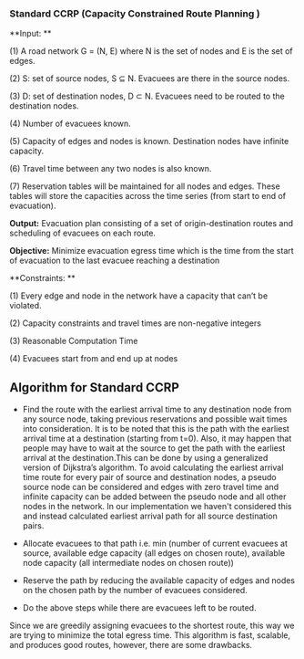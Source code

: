 ### Standard CCRP (Capacity Constrained Route Planning )

**Input: ** 

(1) A road network G = (N, E) where N is the set of nodes and E is the set of edges.

(2) S: set of source nodes, S ⊆ N. Evacuees are there in the source nodes.

(3) D: set of destination nodes, D ⊂ N. Evacuees need to be routed to the destination nodes.

(4) Number of evacuees known.

(5) Capacity of edges and nodes is known. Destination nodes have infinite capacity.

(6) Travel time between any two nodes is also known.

(7) Reservation tables will be maintained for all nodes and edges. These tables will store the capacities across the time series (from start to end of evacuation).

**Output:** Evacuation plan consisting of a set of origin-destination routes and scheduling of evacuees on each route.

**Objective:** Minimize evacuation egress time which is the time from the start of evacuation to the last evacuee reaching a destination 

**Constraints: **

(1) Every edge and node in the network have a capacity that can’t be violated.

(2) Capacity constraints and travel times are non-negative integers

(3) Reasonable Computation Time

(4) Evacuees start from and end up at nodes


## Algorithm for Standard CCRP 

  - Find the route with the earliest arrival time to any destination node from any source node, taking previous reservations and possible wait times into consideration. It is to be noted that this is the path with the earliest arrival time at a destination (starting from t=0). 
Also, it may happen that people may have to wait at the source to get the path with the earliest arrival at the destination.This can be done by using a generalized version of Dijkstra’s algorithm. 
To avoid calculating the earliest arrival time route for every pair of source and destination nodes, a pseudo source node can be considered and edges with zero travel time and infinite capacity can be added between the pseudo node and all other nodes in the network. 
In our implementation we haven't considered this and instead calculated earliest arrival path for all source destination pairs.

  - Allocate evacuees to that path i.e. min (number of current evacuees at source, available edge capacity (all edges on chosen route), available node capacity (all intermediate nodes on chosen route))

  - Reserve the path by reducing the available capacity of edges and nodes on the chosen path by the number of evacuees considered.

  - Do the above steps while there are evacuees left to be routed.

Since we are greedily assigning evacuees to the shortest route, this way we are trying to minimize the total egress time. This algorithm is fast, scalable, and produces good routes, however, there are some drawbacks.


